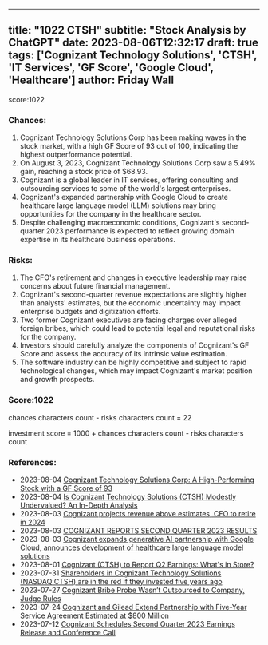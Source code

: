 
---
title: "1022 CTSH"
subtitle: "Stock Analysis by ChatGPT"
date: 2023-08-06T12:32:17
draft: true
tags: ['Cognizant Technology Solutions', 'CTSH', 'IT Services', 'GF Score', 'Google Cloud', 'Healthcare']
author: Friday Wall
---

score:1022
### Chances:
1. Cognizant Technology Solutions Corp has been making waves in the stock market, with a high GF Score of 93 out of 100, indicating the highest outperformance potential.
2. On August 3, 2023, Cognizant Technology Solutions Corp saw a 5.49% gain, reaching a stock price of $68.93.
3. Cognizant is a global leader in IT services, offering consulting and outsourcing services to some of the world's largest enterprises.
4. Cognizant's expanded partnership with Google Cloud to create healthcare large language model (LLM) solutions may bring opportunities for the company in the healthcare sector.
5. Despite challenging macroeconomic conditions, Cognizant's second-quarter 2023 performance is expected to reflect growing domain expertise in its healthcare business operations.
### Risks:
1. The CFO's retirement and changes in executive leadership may raise concerns about future financial management.
2. Cognizant's second-quarter revenue expectations are slightly higher than analysts' estimates, but the economic uncertainty may impact enterprise budgets and digitization efforts.
3. Two former Cognizant executives are facing charges over alleged foreign bribes, which could lead to potential legal and reputational risks for the company.
4. Investors should carefully analyze the components of Cognizant's GF Score and assess the accuracy of its intrinsic value estimation.
5. The software industry can be highly competitive and subject to rapid technological changes, which may impact Cognizant's market position and growth prospects.
### Score:1022
chances characters count - risks characters count = 22

investment score = 1000 + chances characters count - risks characters count
### References:
- 2023-08-04 [Cognizant Technology Solutions Corp: A High-Performing Stock with a GF Score of 93](https://finance.yahoo.com/news/cognizant-technology-solutions-corp-high-175818054.html?.tsrc=rss)
- 2023-08-04 [Is Cognizant Technology Solutions (CTSH) Modestly Undervalued? An In-Depth Analysis](https://finance.yahoo.com/news/cognizant-technology-solutions-ctsh-modestly-163340554.html?.tsrc=rss)
- 2023-08-03 [Cognizant projects revenue above estimates, CFO to retire in 2024](https://finance.yahoo.com/news/cognizant-projects-revenue-above-estimates-212930215.html?.tsrc=rss)
- 2023-08-03 [COGNIZANT REPORTS SECOND QUARTER 2023 RESULTS](https://finance.yahoo.com/news/cognizant-reports-second-quarter-2023-200100550.html?.tsrc=rss)
- 2023-08-03 [Cognizant expands generative AI partnership with Google Cloud, announces development of healthcare large language model solutions](https://finance.yahoo.com/news/cognizant-expands-generative-ai-partnership-200000527.html?.tsrc=rss)
- 2023-08-01 [Cognizant (CTSH) to Report Q2 Earnings: What's in Store?](https://finance.yahoo.com/news/cognizant-ctsh-report-q2-earnings-165200610.html?.tsrc=rss)
- 2023-07-31 [Shareholders in Cognizant Technology Solutions (NASDAQ:CTSH) are in the red if they invested five years ago](https://finance.yahoo.com/news/shareholders-cognizant-technology-solutions-nasdaq-124412769.html?.tsrc=rss)
- 2023-07-27 [Cognizant Bribe Probe Wasn’t Outsourced to Company, Judge Rules](https://finance.yahoo.com/m/e7dd4816-69a5-32a1-966b-c84581fe78a1/cognizant-bribe-probe-wasn%E2%80%99t.html?.tsrc=rss)
- 2023-07-24 [Cognizant and Gilead Extend Partnership with Five-Year Service Agreement Estimated at $800 Million](https://finance.yahoo.com/news/cognizant-gilead-extend-partnership-five-120000225.html?.tsrc=rss)
- 2023-07-12 [Cognizant Schedules Second Quarter 2023 Earnings Release and Conference Call](https://finance.yahoo.com/news/cognizant-schedules-second-quarter-2023-120000426.html?.tsrc=rss)


                